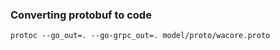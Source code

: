 

### Converting protobuf to code

```
protoc --go_out=. --go-grpc_out=. model/proto/wacore.proto
```

